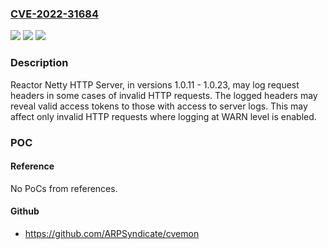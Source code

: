 ### [CVE-2022-31684](https://cve.mitre.org/cgi-bin/cvename.cgi?name=CVE-2022-31684)
![](https://img.shields.io/static/v1?label=Product&message=Reactor%20Netty&color=blue)
![](https://img.shields.io/static/v1?label=Version&message=n%2Fa&color=blue)
![](https://img.shields.io/static/v1?label=Vulnerability&message=HTTP%20Server%20may%20log%20request%20headers&color=brighgreen)

### Description

Reactor Netty HTTP Server, in versions 1.0.11 - 1.0.23, may log request headers in some cases of invalid HTTP requests. The logged headers may reveal valid access tokens to those with access to server logs. This may affect only invalid HTTP requests where logging at WARN level is enabled.

### POC

#### Reference
No PoCs from references.

#### Github
- https://github.com/ARPSyndicate/cvemon

